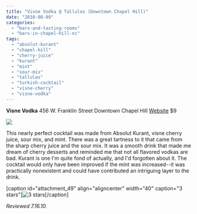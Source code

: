 ```yaml
---
title: "Visne Vodka @ Tallulas (Downtown Chapel Hill)"
date: "2010-08-09"
categories: 
  - "bars-and-tasting-rooms"
  - "bars-in-chapel-hill-nc"
tags: 
  - "absolut-kurant"
  - "chapel-hill"
  - "cherry-juice"
  - "kurant"
  - "mint"
  - "sour-mix"
  - "tallulas"
  - "turkish-cocktail"
  - "visne-cherry"
  - "visne-vodka"
---
```


**Visne Vodka** 456 W. Franklin Street Downtown Chapel Hill [Website](http://www.talullas.com/) $9

![](http://www.thegourmez.com/gourmez/photos/tallulas05.JPG)

This nearly perfect cocktail was made from Absolut Kurant, visne cherry juice, sour mix, and mint. There was a great tartness to it that came from the sharp cherry juice and the sour mix. It was a smooth drink that made me dream of cherry desserts and reminded me that not all flavored vodkas are bad. Kurant is one I'm quite fond of actually, and I'd forgotten about it. The cocktail would only have been improved if the mint was increased--it was practically nonexistent and could have contributed an intriguing layer to the drink.

\[caption id="attachment\_49" align="aligncenter" width="40" caption="3 stars"\]![3 stars](http://s3.amazonaws.com/thegourmez-wpmedia/2009/02/rating_avocado1.gif "rating_avocado1")\[/caption\]

_Reviewed 7.16.10._
